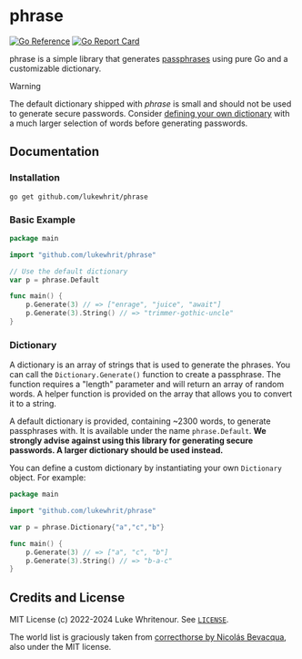 # phrase

[![Go Reference](https://pkg.go.dev/badge/github.com%2Flukewhrit%2Fphrase.svg)](https://pkg.go.dev/github.com%2Flukewhrit%2Fphrase) [![Go Report Card](https://goreportcard.com/badge/github.com/lukewhrit/phrase)](https://goreportcard.com/report/github.com/lukewhrit/phrase)

phrase is a simple library that generates [passphrases](https://www.explainxkcd.com/wiki/index.php/936:_Password_Strength) using pure Go and a customizable dictionary.

> [!WARNING]
> The default dictionary shipped with *phrase* is small and should not be used to generate secure passwords. Consider [defining your own dictionary](#dictionary) with a much larger selection of words before generating passwords.

## Documentation

### Installation

```
go get github.com/lukewhrit/phrase
```

### Basic Example

```go
package main

import "github.com/lukewhrit/phrase"

// Use the default dictionary
var p = phrase.Default

func main() {
    p.Generate(3) // => ["enrage", "juice", "await"]
    p.Generate(3).String() // => "trimmer-gothic-uncle"
}
```

### Dictionary

A dictionary is an array of strings that is used to generate the phrases. You can call the `Dictionary.Generate()` function to create a passphrase. The function requires a "length" parameter and will return an array of random words. A helper function is provided on the array that allows you to convert it to a string.

A default dictionary is provided, containing ~2300 words, to generate passphrases with. It is available under the name `phrase.Default`. **We strongly advise against using this library for generating secure passwords. A larger dictionary should be used instead.**

You can define a custom dictionary by instantiating your own `Dictionary` object. For example:

```go
package main

import "github.com/lukewhrit/phrase"

var p = phrase.Dictionary{"a","c","b"}

func main() {
	p.Generate(3) // => ["a", "c", "b"]
	p.Generate(3).String() // => "b-a-c"
}
```

## Credits and License

MIT License (c) 2022-2024 Luke Whritenour. See [`LICENSE`](LICENSE).

The world list is graciously taken from [correcthorse by Nicolás Bevacqua](https://github.com/bevacqua/correcthorse), also under the MIT license.
